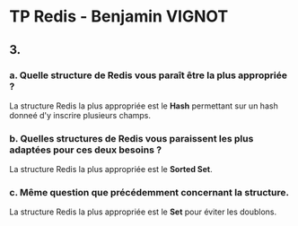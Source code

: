 # TP Redis - Benjamin VIGNOT

## 3.

### a. Quelle structure de Redis vous paraît être la plus appropriée ?
La structure Redis la plus appropriée est le **Hash** permettant sur un hash donneé d'y inscrire plusieurs champs.

### b. Quelles structures de Redis vous paraissent les plus adaptées pour ces deux besoins ?
La structure Redis la plus appropriée est le **Sorted Set**.

### c. Même question que précédemment concernant la structure.
La structure Redis la plus appropriée est le **Set** pour éviter les doublons.



